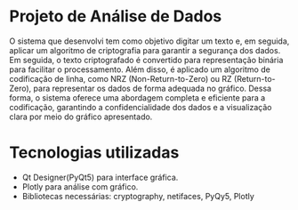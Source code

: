 # Projeto de Análise de Dados


O sistema que desenvolvi tem como objetivo digitar um texto e, em seguida, aplicar um algoritmo de criptografia para garantir a segurança dos dados. Em seguida, o texto criptografado é convertido para representação binária para facilitar o processamento. Além disso, é aplicado um algoritmo de codificação de linha, como NRZ (Non-Return-to-Zero) ou RZ (Return-to-Zero), para representar os dados de forma adequada no gráfico. Dessa forma, o sistema oferece uma abordagem completa e eficiente para a codificação, garantindo a confidencialidade dos dados e a visualização clara por meio do gráfico apresentado.

# Tecnologias utilizadas

- Qt Designer(PyQt5) para interface gráfica.
- Plotly para análise com gráfico.
- Bibliotecas necessárias: cryptography, netifaces, PyQy5, Plotly
  
